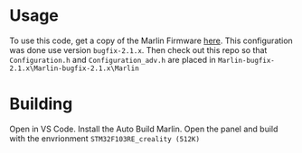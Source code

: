 # Usage

To use this code, get a copy of the Marlin Firmware [here](https://marlinfw.org/meta/download/).  This configuration was done use version `bugfix-2.1.x`.  Then check out this repo so that `Configuration.h` and `Configuration_adv.h` are placed in `Marlin-bugfix-2.1.x\Marlin-bugfix-2.1.x\Marlin`

# Building
Open in VS Code.  Install the Auto Build Marlin.  Open the panel and build with the envrionment `STM32F103RE_creality (512K)`